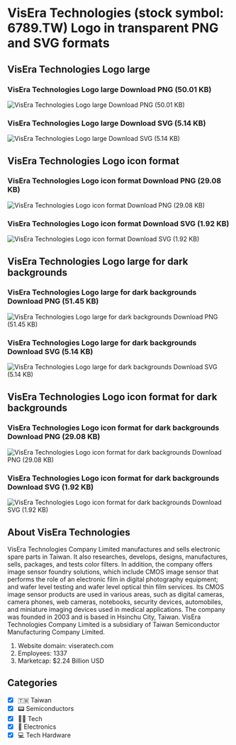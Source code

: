 # VisEra Technologies (stock symbol: 6789.TW) Logo in transparent PNG and SVG formats

## VisEra Technologies Logo large

### VisEra Technologies Logo large Download PNG (50.01 KB)

![VisEra Technologies Logo large Download PNG (50.01 KB)](/img/orig/6789.TW_BIG-e8ba4785.png)

### VisEra Technologies Logo large Download SVG (5.14 KB)

![VisEra Technologies Logo large Download SVG (5.14 KB)](/img/orig/6789.TW_BIG-4d290c69.svg)

## VisEra Technologies Logo icon format

### VisEra Technologies Logo icon format Download PNG (29.08 KB)

![VisEra Technologies Logo icon format Download PNG (29.08 KB)](/img/orig/6789.TW-b02816e8.png)

### VisEra Technologies Logo icon format Download SVG (1.92 KB)

![VisEra Technologies Logo icon format Download SVG (1.92 KB)](/img/orig/6789.TW-e8802c2c.svg)

## VisEra Technologies Logo large for dark backgrounds

### VisEra Technologies Logo large for dark backgrounds Download PNG (51.45 KB)

![VisEra Technologies Logo large for dark backgrounds Download PNG (51.45 KB)](/img/orig/6789.TW_BIG.D-b5b44d95.png)

### VisEra Technologies Logo large for dark backgrounds Download SVG (5.14 KB)

![VisEra Technologies Logo large for dark backgrounds Download SVG (5.14 KB)](/img/orig/6789.TW_BIG.D-abed51ba.svg)

## VisEra Technologies Logo icon format for dark backgrounds

### VisEra Technologies Logo icon format for dark backgrounds Download PNG (29.08 KB)

![VisEra Technologies Logo icon format for dark backgrounds Download PNG (29.08 KB)](/img/orig/6789.TW.D-84d43f2b.png)

### VisEra Technologies Logo icon format for dark backgrounds Download SVG (1.92 KB)

![VisEra Technologies Logo icon format for dark backgrounds Download SVG (1.92 KB)](/img/orig/6789.TW.D-63f733d1.svg)

## About VisEra Technologies

VisEra Technologies Company Limited manufactures and sells electronic spare parts in Taiwan. It also researches, develops, designs, manufactures, sells, packages, and tests color filters. In addition, the company offers image sensor foundry solutions, which include CMOS image sensor that performs the role of an electronic film in digital photography equipment; and wafer level testing and wafer level optical thin film services. Its CMOS image sensor products are used in various areas, such as digital cameras, camera phones, web cameras, notebooks, security devices, automobiles, and miniature imaging devices used in medical applications. The company was founded in 2003 and is based in Hsinchu City, Taiwan. VisEra Technologies Company Limited is a subsidiary of Taiwan Semiconductor Manufacturing Company Limited.

1. Website domain: viseratech.com
2. Employees: 1337
3. Marketcap: $2.24 Billion USD


## Categories
- [x] 🇹🇼 Taiwan
- [x] 📟 Semiconductors
- [x] 👩‍💻 Tech
- [x] 🔌 Electronics
- [x] 💻 Tech Hardware

